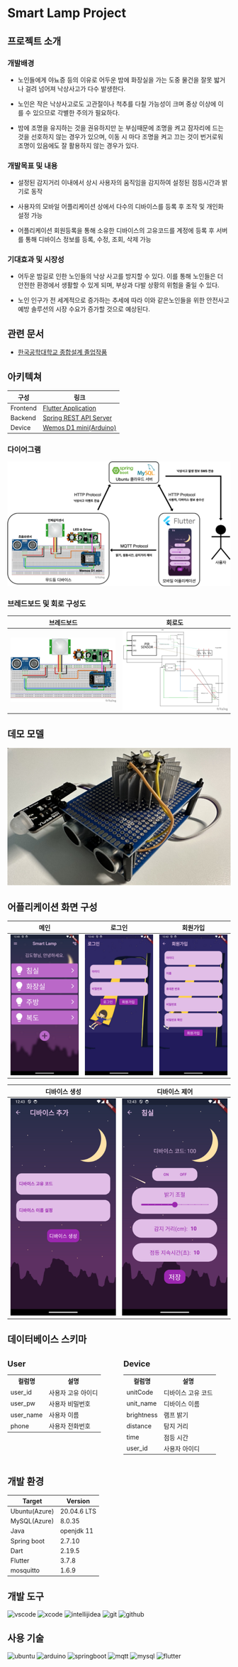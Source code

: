 # Smart Lamp Project

## 프로젝트 소개
### 개발배경  
* 노인들에게 야뇨증 등의 이유로 어두운 밤에 화장실을 가는 도중 물건을 잘못 밟거나 걸려 넘어져 낙상사고가 다수 발생한다.  

* 노인은 작은 낙상사고로도 고관절이나 척추를 다칠 가능성이 크며 중상 이상에 이를 수 있으므로 각별한 주의가 필요하다.  

* 밤에 조명을 유지하는 것을 권유하지만 눈 부심때문에 조명을 켜고 잠자리에 드는 것을 선호하지 않는 경우가 있으며, 이동 시 마다 조명을 켜고 끄는 것이 번거로워 조명이 있음에도 잘 활용하지 않는 경우가 있다.   

### 개발목표 및 내용  
* 설정된 감지거리 이내에서 상시 사용자의 움직임을 감지하여 설정된 점등시간과 밝기로 동작  

* 사용자의 모바일 어플리케이션 상에서 다수의 디바이스를 등록 후 조작 및 개인화 설정 가능  

* 어플리케이션 회원등록을 통해 소유한 디바이스의 고유코드를 계정에 등록 후 서버를 통해 디바이스 정보를 등록, 수정, 조회, 삭제 가능  

### 기대효과 및 시장성

* 어두운 밤길로 인한 노인들의 낙상 사고를 방지할 수 있다. 이를 통해 노인들은 더 안전한 환경에서 생활할 수 있게 되며, 부상과 다발 상황의 위험을 줄일 수 있다.  

* 노인 인구가 전 세계적으로 증가하는 추세에 따라 이와 같은노인들을 위한 안전사고 예방 솔루션의 시장 수요가 증가할 것으로 예상된다.  

## 관련 문서
* [한국공학대학교 종합설계 졸업작품](./paper.pdf)

## 아키텍쳐 

| 구성      | 링크 |
|----------|-----|
| Frontend | [Flutter  Application](./client/) |
| Backend  | [Spring REST API Server](./server/) |
| Device   | [Wemos D1 mini(Arduino)](./device/) |

### 다이어그램

![](./img/_smartlamp.drawio.png)

### 브레드보드 및 회로 구성도

| 브레드보드 | 회로도 |
|:---:|:---:|
| ![브레드보드](./img/breadboard.jpg) | ![회로도](./img/circuitdiagram.jpg) |

## 데모 모델

![](./img/prototype.jpeg)


## 어플리케이션 화면 구성
| 메인 | 로그인 | 회원가입 |
|:---:|:---:|:---:|
| ![메인](./img/home.png) | ![로그인](./img/login.png) | ![회원가입](./img/signup.png) |



| 디바이스 생성 | 디바이스 제어 |
|:---:|:---:|
| ![디바이스 생성](./img/deviceCreate.png) | ![디바이스 제어](./img/deviceDetail.png) |

## 데이터베이스 스키마

<div style="display:flex; text-align:start; justify-content: space-between;">
    <table style="margin-right: 20px; width: 50% ">
        <caption style="text-align:start; font-size:18px; font-weight: 700;">User</caption>
        <tr>
            <th>컬럼명</th>
            <th>설명</th>
        </tr>
        <tr>
            <td>user_id</td>
            <td>사용자 고유 아이디</td>
        </tr>
        <tr>
            <td>user_pw</td>
            <td>사용자 비밀번호</td>
        </tr>
        <tr>
            <td>user_name</td>
            <td>사용자 이름</td>
        </tr>
        <tr>
            <td>phone</td>
            <td>사용자 전화번호</td>
        </tr>
    </table>
    <table style="width: 50% ">
        <caption style="text-align:start; font-size:18px; font-weight: 700;">Device</caption>
        <tr>
            <th>컬럼명</th>
            <th>설명</th>
        </tr>
        <tr>
            <td>unitCode</td>
            <td>디바이스 고유 코드</td>
        </tr>
        <tr>
            <td>unit_name</td>
            <td>디바이스 이름</td>
        </tr>
        <tr>
            <td>brightness</td>
            <td>램프 밝기</td>
        </tr>
        <tr>
            <td>distance</td>
            <td>탐지 거리</td>
        </tr>
        <tr>
            <td>time</td>
            <td>점등 시간</td>
        </tr>
        <tr>
            <td>user_id</td>
            <td>사용자 아이디</td>
        </tr>
    </table>
</div>



## 개발 환경

| Target        | Version     |
|---------------|-------------|
| Ubuntu(Azure) | 20.04.6 LTS |
| MySQL(Azure)  | 8.0.35      |
| Java          | openjdk 11  |
| Spring boot   | 2.7.10      |
| Dart          | 2.19.5      |
| Flutter       | 3.7.8       |
| mosquitto     | 1.6.9       |


## 개발 도구

![vscode](https://img.shields.io/badge/vscode-007ACC?style=for-the-badge&logo=visualstudiocode&logoColor=white)
![xcode](https://img.shields.io/badge/xcode-147EFB?style=for-the-badge&logo=xcode&logoColor=white)
![intellijidea](https://img.shields.io/badge/intellijidea-000000?style=for-the-badge&logo=intellijidea&logoColor=white)
![git](https://img.shields.io/badge/git-F05032?style=for-the-badge&logo=git&logoColor=white)
![github](https://img.shields.io/badge/github-181717?style=for-the-badge&logo=github&logoColor=white)

## 사용 기술

![ubuntu](https://img.shields.io/badge/ubuntu-E95420?style=for-the-badge&logo=ubuntu&logoColor=white)
![arduino](https://img.shields.io/badge/arduino-00979D?style=for-the-badge&logo=arduino&logoColor=white)
![springboot](https://img.shields.io/badge/springboot-6DB33F?style=for-the-badge&logo=springboot&logoColor=white)
![mqtt](https://img.shields.io/badge/mqtt-660066?style=for-the-badge&logo=mqtt&logoColor=white)
![mysql](https://img.shields.io/badge/mysql-4479A1?style=for-the-badge&logo=mysql&logoColor=white)
![flutter](https://img.shields.io/badge/flutter-02569B?style=for-the-badge&logo=flutter&logoColor=white)